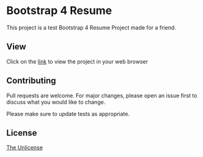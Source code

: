 # Bootstrap 4 Resume 

This project is a test Bootstrap 4 Resume Project made for a friend.

## View

Click on the [link](manand881.github.io/aniketcv/) to view the project in your web browser

## Contributing
Pull requests are welcome. For major changes, please open an issue first to discuss what you would like to change.

Please make sure to update tests as appropriate.

## License
[The Unlicense](https://choosealicense.com/licenses/unlicense/)